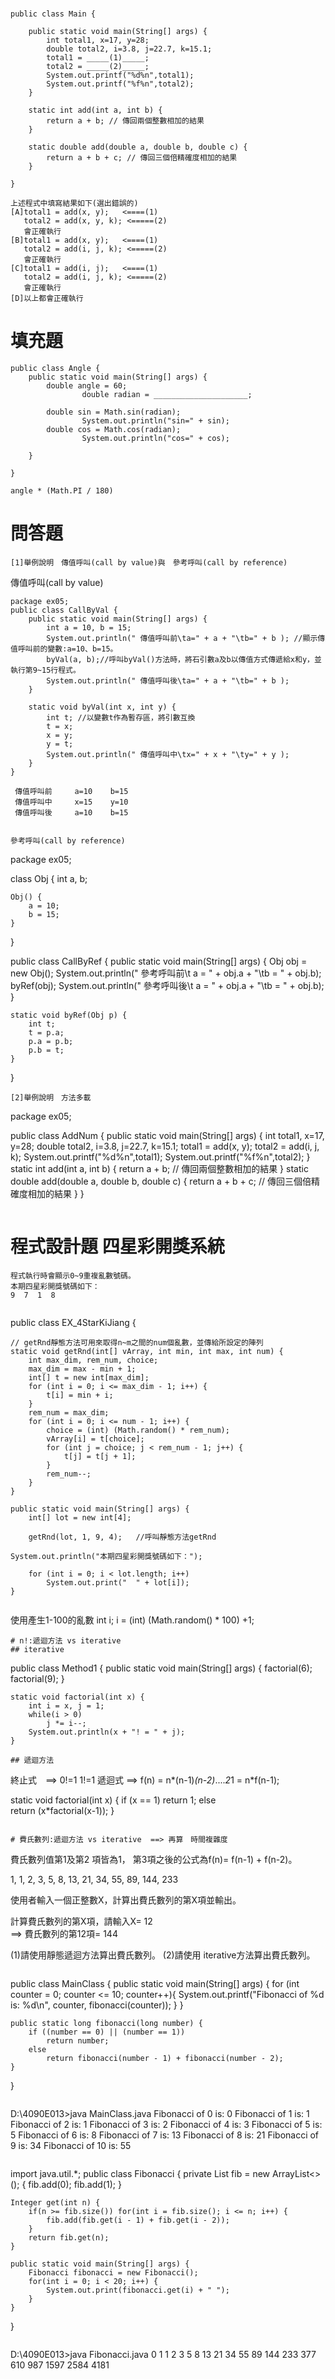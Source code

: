 #
```
public class Main {

	public static void main(String[] args) {
		int total1, x=17, y=28;
		double total2, i=3.8, j=22.7, k=15.1;
		total1 = _____(1)_____;   
		total2 = _____(2)_____; 
		System.out.printf("%d%n",total1);
		System.out.printf("%f%n",total2);
	}
	
	static int add(int a, int b) {
		return a + b; // 傳回兩個整數相加的結果
	}
	
	static double add(double a, double b, double c) {
		return a + b + c; // 傳回三個倍精確度相加的結果
	}
  
}
```
```
上述程式中填寫結果如下(選出錯誤的)
[A]total1 = add(x, y);   <====(1)
   total2 = add(x, y, k); <=====(2)
   會正確執行
[B]total1 = add(x, y);   <====(1)
   total2 = add(i, j, k); <=====(2)
   會正確執行
[C]total1 = add(i, j);   <====(1)
   total2 = add(i, j, k); <=====(2)
   會正確執行
[D]以上都會正確執行
```

# 填充題
```
public class Angle {
	public static void main(String[] args) {
		double angle = 60;				
                double radian = _____________________;   
		
		double sin = Math.sin(radian); 		
                System.out.println("sin=" + sin);	
		double cos = Math.cos(radian); 		
                System.out.println("cos=" + cos);
	 
	}

}
```
```
angle * (Math.PI / 180)
```
# 問答題
```
[1]舉例說明　傳值呼叫(call by value)與　參考呼叫(call by reference)
```
傳值呼叫(call by value)
```
package ex05;
public class CallByVal {
	public static void main(String[] args) {
		int a = 10, b = 15;
		System.out.println(" 傳值呼叫前\ta=" + a + "\tb=" + b ); //顯示傳值呼叫前的變數:a=10、b=15。
		byVal(a, b);//呼叫byVal()方法時，將石引數a及b以傳值方式傳遞給x和y，並執行第9~15行程式。
		System.out.println(" 傳值呼叫後\ta=" + a + "\tb=" + b );
	}

	static void byVal(int x, int y) {
		int t; //以變數t作為暫存區，將引數互換
		t = x;
		x = y;
		y = t;
		System.out.println(" 傳值呼叫中\tx=" + x + "\ty=" + y );
	}
}
```
```
 傳值呼叫前     a=10    b=15
 傳值呼叫中     x=15    y=10
 傳值呼叫後     a=10    b=15

```
```

參考呼叫(call by reference)
```
package ex05;

class Obj {
	int a, b;

	Obj() {
		a = 10;
		b = 15;
	}
}

public class CallByRef {
	public static void main(String[] args) {
		Obj obj = new Obj();
		System.out.println(" 參考呼叫前\t a = " + obj.a + "\tb = " + obj.b);
		byRef(obj);
		System.out.println(" 參考呼叫後\t a = " + obj.a + "\tb = " + obj.b);
	}

	static void byRef(Obj p) {
		int t;
		t = p.a;
		p.a = p.b;
		p.b = t;
	}
}
```
[2]舉例說明　方法多載
```
package ex05;

public class AddNum {
	public static void main(String[] args) {
		int total1, x=17, y=28;
		double total2, i=3.8, j=22.7, k=15.1;
		total1 = add(x, y);
		total2 = add(i, j, k);
		System.out.printf("%d%n",total1);
		System.out.printf("%f%n",total2);
	}
	static int add(int a, int b) {
		return a + b; // 傳回兩個整數相加的結果
	}
	static double add(double a, double b, double c) {
		return a + b + c; // 傳回三個倍精確度相加的結果
	}
}
```
```
# 程式設計題 四星彩開獎系統
```
程式執行時會顯示0~9重複亂數號碼。
本期四星彩開獎號碼如下：
9  7  1  8  
```
```
```
public class EX_4StarKiJiang {

	// getRnd靜態方法可用來取得n~m之間的num個亂數，並傳給所設定的陣列
	static void getRnd(int[] vArray, int min, int max, int num) {
		int max_dim, rem_num, choice;
		max_dim = max - min + 1;
		int[] t = new int[max_dim];
		for (int i = 0; i <= max_dim - 1; i++) {
			t[i] = min + i;
		}
		rem_num = max_dim;
		for (int i = 0; i <= num - 1; i++) {
			choice = (int) (Math.random() * rem_num);
			vArray[i] = t[choice];
			for (int j = choice; j < rem_num - 1; j++) {
				t[j] = t[j + 1];
			}
			rem_num--;
		}
	}

	public static void main(String[] args) {
		int[] lot = new int[4];
    
		getRnd(lot, 1, 9, 4);	//呼叫靜態方法getRnd
		
    System.out.println("本期四星彩開獎號碼如下：");
    
		for (int i = 0; i < lot.length; i++)
			System.out.print("  " + lot[i]);
	}
```
```
使用產生1-100的亂數
   int i;
   i = (int) (Math.random() * 100) +1;
```
# n!:遞迴方法 vs iterative
## iterative
```
public class Method1 {
	public static void main(String[] args) {
		factorial(6);
		factorial(9);
	}

	static void factorial(int x) {
		int i = x, j = 1;
		while(i > 0)
			j *= i--;
		System.out.println(x + "! = " + j);
	}
```
## 遞迴方法
```
終止式　==> 0!=1  1!=1
遞迴式  ==> f(n) = n*(n-1)*(n-2)*....*2*1
                 = n*f(n-1);

static void factorial(int x) {
	if (x == 1)
           return 1;
	else		
	  return (x*factorial(x-1));
	}
```

# 費氏數列:遞迴方法 vs iterative  ==> 再算　時間複雜度
```
費氏數列值第1及第2 項皆為1，
第3項之後的公式為f(n)= f(n-1) + f(n-2)。

1, 1, 2, 3, 5, 8, 13, 21, 34, 55, 89, 144, 233

使用者輸入一個正整數X，計算出費氏數列的第X項並輸出。

計算費氏數列的第X項，請輸入X= 12  
==>  費氏數列的第12項= 144

(1)請使用靜態遞迴方法算出費氏數列。
(2)請使用 iterative方法算出費氏數列。
```
```
public class MainClass {
    public static void main(String[] args) {
        for (int counter = 0; counter <= 10; counter++){
            System.out.printf("Fibonacci of %d is: %d\n", counter, fibonacci(counter));
        }
    }
 
    public static long fibonacci(long number) {
        if ((number == 0) || (number == 1))
            return number;
        else
            return fibonacci(number - 1) + fibonacci(number - 2);
    }
}
```
```
D:\4090E013>java MainClass.java
Fibonacci of 0 is: 0
Fibonacci of 1 is: 1
Fibonacci of 2 is: 1
Fibonacci of 3 is: 2
Fibonacci of 4 is: 3
Fibonacci of 5 is: 5
Fibonacci of 6 is: 8
Fibonacci of 7 is: 13
Fibonacci of 8 is: 21
Fibonacci of 9 is: 34
Fibonacci of 10 is: 55
```
```
import java.util.*;
public class Fibonacci {
    private List<Integer> fib = new ArrayList<>();
    {
        fib.add(0);
        fib.add(1);
    }
    
    Integer get(int n) {
        if(n >= fib.size()) for(int i = fib.size(); i <= n; i++) {
            fib.add(fib.get(i - 1) + fib.get(i - 2));
        }
        return fib.get(n);
    }
    
    public static void main(String[] args) {
        Fibonacci fibonacci = new Fibonacci();
        for(int i = 0; i < 20; i++) {
            System.out.print(fibonacci.get(i) + " ");
        }
    }
}
```
```
D:\4090E013>java Fibonacci.java
0 1 1 2 3 5 8 13 21 34 55 89 144 233 377 610 987 1597 2584 4181
```
